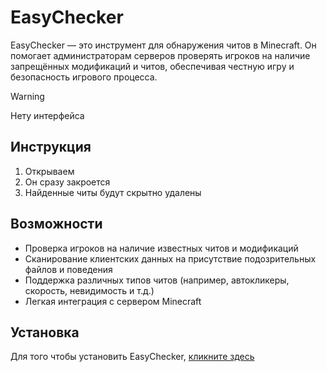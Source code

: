 # EasyChecker

EasyChecker — это инструмент для обнаружения читов в Minecraft. Он помогает администраторам серверов проверять игроков на наличие запрещённых модификаций и читов, обеспечивая честную игру и безопасность игрового процесса.

> [!WARNING]
> Нету интерфейса

## Инструкция

1. Открываем
2. Он сразу закроется
3. Найденные читы будут скрытно удалены

## Возможности

- Проверка игроков на наличие известных читов и модификаций
- Сканирование клиентских данных на присутствие подозрительных файлов и поведения
- Поддержка различных типов читов (например, автокликеры, скорость, невидимость и т.д.)
- Легкая интеграция с сервером Minecraft

## Установка

Для того чтобы установить EasyChecker, [кликните здесь](<https://avirt1274.github.io/avirt1274-site/easychecker.html>)
